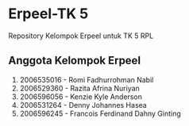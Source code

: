 # Erpeel-TK 5

Repository Kelompok Erpeel untuk TK 5 RPL

## Anggota Kelompok Erpeel
1. 2006535016 - Romi Fadhurrohman Nabil
2. 2006529360 - Razita Afrina Nuriyan
3. 2006596056 - Kenzie Kyle Anderson
4. 2006531264 - Denny Johannes Hasea
5. 2006596245 - Francois Ferdinand Dahny Ginting
